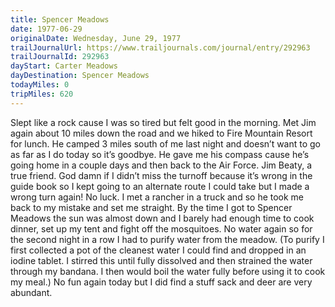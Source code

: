 ```yaml
---
title: Spencer Meadows
date: 1977-06-29
originalDate: Wednesday, June 29, 1977
trailJournalUrl: https://www.trailjournals.com/journal/entry/292963
trailJournalId: 292963
dayStart: Carter Meadows
dayDestination: Spencer Meadows
todayMiles: 0
tripMiles: 620
---
```

Slept like a rock cause I was so tired but felt good in the morning. Met Jim again about 10 miles down the road and we hiked to Fire Mountain Resort for lunch. He camped 3 miles south of me last night and doesn’t want to go as far as I do today so it’s goodbye. He gave me his compass cause he’s going home in a couple days and then back to the Air Force. Jim Beaty, a true friend. God damn if I didn’t miss the turnoff because it’s wrong in the guide book so I kept going to an alternate route I could take but I made a wrong turn again! No luck. I met a rancher in a truck and so he took me back to my mistake and set me straight. By the time I got to Spencer Meadows the sun was almost down and I barely had enough time to cook dinner, set up my tent and fight off the mosquitoes. No water again so for the second night in a row I had to purify water from the meadow. (To purify I first collected a pot of the cleanest water I could find and dropped in an iodine tablet. I stirred this until fully dissolved and then strained the water through my bandana. I then would boil the water fully before using it to cook my meal.) No fun again today but I did find a stuff sack and deer are very abundant.
